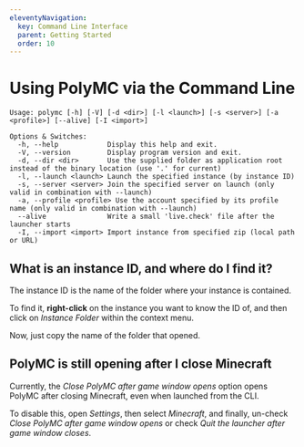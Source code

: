 ```yaml
---
eleventyNavigation:
  key: Command Line Interface
  parent: Getting Started
  order: 10
---
```


# Using PolyMC via the Command Line

```
Usage: polymc [-h] [-V] [-d <dir>] [-l <launch>] [-s <server>] [-a <profile>] [--alive] [-I <import>]

Options & Switches:
  -h, --help            Display this help and exit.
  -V, --version         Display program version and exit.
  -d, --dir <dir>       Use the supplied folder as application root instead of the binary location (use '.' for current)
  -l, --launch <launch> Launch the specified instance (by instance ID)
  -s, --server <server> Join the specified server on launch (only valid in combination with --launch)
  -a, --profile <profile> Use the account specified by its profile name (only valid in combination with --launch)
  --alive               Write a small 'live.check' file after the launcher starts
  -I, --import <import> Import instance from specified zip (local path or URL)
```

## What is an instance ID, and where do I find it?

The instance ID is the name of the folder where your instance is contained.

To find it, **right-click** on the instance you want to know the ID of, and then click on *Instance Folder* within the context menu.

Now, just copy the name of the folder that opened.

## PolyMC is still opening after I close Minecraft

Currently, the *Close PolyMC after game window opens* option opens PolyMC after closing Minecraft, even when launched from the CLI.

To disable this, open *Settings*, then select *Minecraft*, and finally, un-check *Close PolyMC after game window opens* or check *Quit the launcher after game window closes*.
